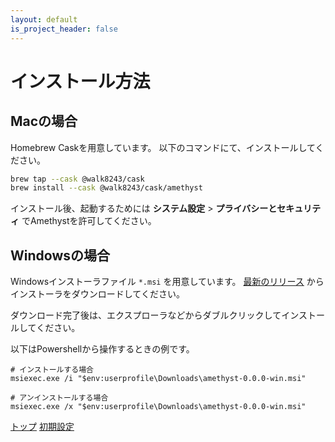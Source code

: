 ```yaml
---
layout: default
is_project_header: false
---
```


# インストール方法

## Macの場合

Homebrew Caskを用意しています。
以下のコマンドにて、インストールしてください。

```sh
brew tap --cask @walk8243/cask
brew install --cask @walk8243/cask/amethyst
```

インストール後、起動するためには **システム設定** > **プライバシーとセキュリティ** でAmethystを許可してください。

## Windowsの場合

Windowsインストーラファイル `*.msi` を用意しています。
[最新のリリース](https://github.com/walk8243/amethyst-electron/releases/) からインストーラをダウンロードしてください。

ダウンロード完了後は、エクスプローラなどからダブルクリックしてインストールしてください。

以下はPowershellから操作するときの例です。

```pwsh
# インストールする場合
msiexec.exe /i "$env:userprofile\Downloads\amethyst-0.0.0-win.msi"

# アンインストールする場合
msiexec.exe /x "$env:userprofile\Downloads\amethyst-0.0.0-win.msi"
```

<div class="nav">
  <a href="../" class="nav__btn nav__btn--back">トップ</a>
  <a href="detail/setup.html" class="nav__btn nav__btn--next">初期設定</a>
</div>
